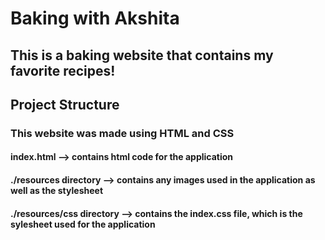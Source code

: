 # Baking with Akshita
 
## This is a baking website that contains my favorite recipes!

## Project Structure
### This website was made using HTML and CSS
#### index.html --> contains html code for the application
#### ./resources directory --> contains any images used in the application as well as the stylesheet
 #### ./resources/css directory --> contains the index.css file, which is the sylesheet used for the application 


